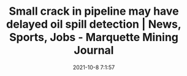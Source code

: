 ---
"title": "Small crack in pipeline may have delayed oil spill detection | News, Sports, Jobs - Marquette Mining Journal"
"date": "2021-10-8 7:1:57"
"feed_name": "GOOGLENEWSMINING"
"feed_website": "https://news.google.com/search?q=mining%2Bincident&hl=en-US&gl=US&ceid=US:en"
"feed_rss": "https://news.google.com/rss/search?q=mining%2Bincident&hl=en-US&gl=US&ceid=US:en"
"link": "https://www.miningjournal.net/wire/?category=5015&ID=143549"
"source": "{'href': 'https://www.miningjournal.net', 'title': 'Marquette Mining Journal'}"
"file": "_posts/2021-1-1-b9078c93cdc378b1dc4ce4b3274f1f4336e1afba.md"
"accident": "0"
"drilling": "0"
"dead": "0"
"injured": "0"
"arrested": "0"
"place": "unknown place"
"where": "unknown site"
"causes": "unknown"
"place_uri": "unknown place"
---